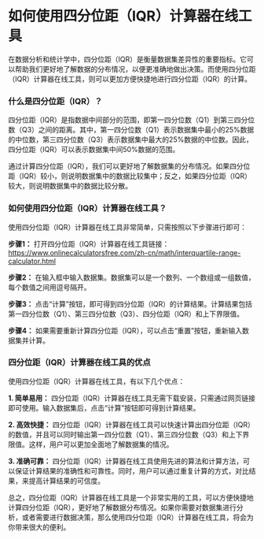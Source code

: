 如何使用四分位距（IQR）计算器在线工具
====================

在数据分析和统计学中，四分位距（IQR）是衡量数据集差异性的重要指标。它可以帮助我们更好地了解数据的分布情况，以便更准确地做出决策。而使用四分位距（IQR）计算器在线工具，则可以更加方便快捷地进行四分位距（IQR）的计算。

### 什么是四分位距（IQR）？

四分位距（IQR）是指数据中间部分的范围，即第一四分位数（Q1）到第三四分位数（Q3）之间的距离。其中，第一四分位数（Q1）表示数据集中最小的25%数据的中位数，第三四分位数（Q3）表示数据集中最大的25%数据的中位数。因此，四分位距（IQR）可以表示数据集中间50%数据的范围。

通过计算四分位距（IQR），我们可以更好地了解数据集的分布情况。如果四分位距（IQR）较小，则说明数据集中的数据比较集中；反之，如果四分位距（IQR）较大，则说明数据集中的数据比较分散。

### 如何使用四分位距（IQR）计算器在线工具？

使用四分位距（IQR）计算器在线工具非常简单，只需按照以下步骤进行即可：

**步骤1：** 打开四分位距（IQR）计算器在线工具链接：<https://www.onlinecalculatorsfree.com/zh-cn/math/interquartile-range-calculator.html>

**步骤2：** 在输入框中输入数据集。数据集可以是一个数列、一个数组或一组数值，每个数值之间用逗号隔开。

**步骤3：** 点击“计算”按钮，即可得到四分位距（IQR）的计算结果。计算结果包括第一四分位数（Q1）、第三四分位数（Q3）、四分位距（IQR）和上下界限值。

**步骤4：** 如果需要重新计算四分位距（IQR），可以点击“重置”按钮，重新输入数据集并计算。

### 四分位距（IQR）计算器在线工具的优点

使用四分位距（IQR）计算器在线工具，有以下几个优点：

**1. 简单易用：** 四分位距（IQR）计算器在线工具无需下载安装，只需通过网页链接即可使用。输入数据集后，点击“计算”按钮即可得到计算结果。

**2. 高效快捷：** 四分位距（IQR）计算器在线工具可以快速计算出四分位距（IQR）的数值，并且可以同时输出第一四分位数（Q1）、第三四分位数（Q3）和上下界限值。这样，用户可以更加全面地了解数据集的情况。

**3. 准确可靠：** 四分位距（IQR）计算器在线工具使用先进的算法和计算方法，可以保证计算结果的准确性和可靠性。同时，用户可以通过重复计算的方式，对比结果，来提高计算结果的可信度。

总之，四分位距（IQR）计算器在线工具是一个非常实用的工具，可以方便快捷地计算四分位距（IQR），更好地了解数据分布情况。如果你需要对数据集进行分析，或者需要进行数据决策，那么使用四分位距（IQR）计算器在线工具，将会为你带来很大的便利。